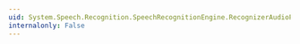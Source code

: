```yaml
---
uid: System.Speech.Recognition.SpeechRecognitionEngine.RecognizerAudioPosition
internalonly: False
---
```

